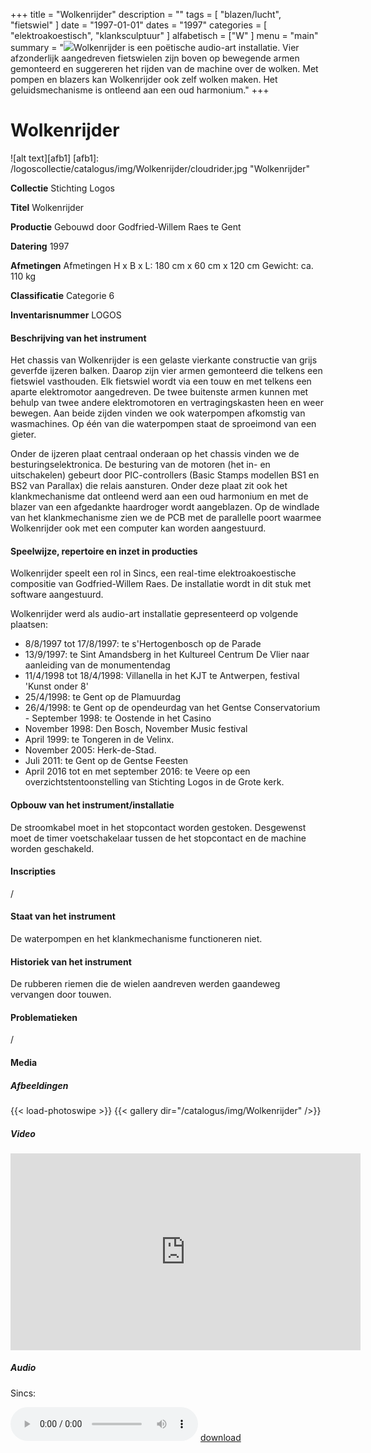 ﻿+++
title = "Wolkenrijder"
description = ""
tags = [
    "blazen/lucht", "fietswiel"
]
date = "1997-01-01"
dates = "1997"
categories = [ "elektroakoestisch", "klanksculptuur"
]
alfabetisch = ["W"
]
menu = "main"
summary = "<a href='/logoscollectie/catalogus/1997/wolkenrijder'><img src='/logoscollectie/catalogus/img/Wolkenrijder/cloudrider.jpg'></a>Wolkenrijder is een poëtische audio-art installatie. Vier afzonderlijk aangedreven fietswielen zijn boven op bewegende armen gemonteerd en suggereren het rijden van de machine over de wolken. Met pompen en blazers kan Wolkenrijder ook zelf wolken maken. Het geluidsmechanisme is ontleend aan een oud harmonium."
+++

# Wolkenrijder

![alt text][afb1]
[afb1]: /logoscollectie/catalogus/img/Wolkenrijder/cloudrider.jpg "Wolkenrijder"

**Collectie**
Stichting Logos

**Titel**
Wolkenrijder

**Productie**
Gebouwd door Godfried-Willem Raes te Gent

**Datering**
1997

**Afmetingen**
Afmetingen
H x B x L: 180 cm x 60 cm x 120 cm
Gewicht: ca. 110 kg

**Classificatie**
Categorie 6

**Inventarisnummer**
LOGOS

#### Beschrijving van het instrument
Het chassis van Wolkenrijder is een gelaste vierkante constructie van grijs geverfde ijzeren balken. Daarop zijn vier armen gemonteerd die telkens een fietswiel vasthouden. Elk fietswiel wordt via een touw en met telkens een aparte elektromotor aangedreven. De twee buitenste armen kunnen met behulp van twee andere elektromotoren en vertragingskasten heen en weer bewegen. Aan beide zijden vinden we ook waterpompen afkomstig van wasmachines. Op één van die waterpompen staat de sproeimond van een gieter.

Onder de ijzeren plaat centraal onderaan op het chassis vinden we de besturingselektronica. De besturing van de motoren (het in- en uitschakelen) gebeurt door PIC-controllers (Basic Stamps modellen BS1 en BS2 van Parallax) die relais aansturen. Onder deze plaat zit ook het klankmechanisme dat ontleend werd aan een oud harmonium en met de blazer van een afgedankte haardroger wordt aangeblazen. Op de windlade van het klankmechanisme zien we de PCB met de parallelle poort waarmee Wolkenrijder ook met een computer kan worden aangestuurd.
 
#### Speelwijze, repertoire en inzet in producties
Wolkenrijder speelt een rol in Sincs, een real-time elektroakoestische compositie van Godfried-Willem Raes. De installatie wordt in dit stuk met software aangestuurd.

Wolkenrijder werd als audio-art installatie gepresenteerd op volgende plaatsen:
- 8/8/1997 tot 17/8/1997: te s'Hertogenbosch op de Parade 
- 13/9/1997: te Sint Amandsberg in het Kultureel Centrum De Vlier naar aanleiding van de monumentendag
- 11/4/1998 tot 18/4/1998: Villanella in het KJT te Antwerpen, festival 'Kunst onder 8' 
- 25/4/1998: te Gent op de Plamuurdag 
- 26/4/1998: te Gent op de opendeurdag van het Gentse Conservatorium - September 1998: te Oostende in het Casino
- November 1998: Den Bosch, November Music festival
- April 1999: te Tongeren in de Velinx. 
- November 2005: Herk-de-Stad. 
- Juli 2011: te Gent op de Gentse Feesten 
- April 2016 tot en met september 2016: te Veere op een overzichtstentoonstelling van Stichting Logos in de Grote kerk.

#### Opbouw van het instrument/installatie
De stroomkabel moet in het stopcontact worden gestoken. Desgewenst moet de timer voetschakelaar tussen de het stopcontact en de machine worden geschakeld.

#### Inscripties
/

#### Staat van het instrument
De waterpompen en het klankmechanisme functioneren niet.

#### Historiek van het instrument
De rubberen riemen die de wielen aandreven werden gaandeweg vervangen door touwen.

#### Problematieken
/

#### Media
##### Afbeeldingen
{{< load-photoswipe >}}
{{< gallery dir="/catalogus/img/Wolkenrijder" />}}

##### Video
<iframe width="560" height="315" src="https://www.youtube.com/embed/cXRGI0AKz-E" frameborder="0" allow="accelerometer; autoplay; clipboard-write; encrypted-media; gyroscope; picture-in-picture" allowfullscreen></iframe>


##### Audio
Sincs:

<audio controls>
<source src="/logoscollectie/catalogus/audio/Wolkenrijder/sincs.wav" type="audio/wav">
<source src="/logoscollectie/catalogus/audio/Wolkenrijder/sincs.wav" type="audio/x-wav">
</audio>
<a href="/logoscollectie/catalogus/audio/Wolkenrijder/sincs.wav"><i class="fa fa-download" aria-hidden="true"></i>
download</a>

